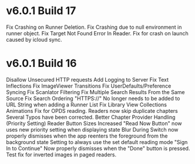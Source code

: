 #  v6.0.1 Build 17
Fix Crashing on Runner Deletion.
Fix Crashing due to null environment in runner object.
Fix Target Not Found Error In Reader.
Fix for crash on launch caused by icloud sync.

#  v6.0.1 Build 16

Disallow Unsecured HTTP requests
Add Logging to Server
Fix Text Inflections
Fix ImageViewer Transitions
Fix UserDefaults/Preference Syncing
Fix Scanlator Filtering
Fix Multiple Search Results From the Same Source
Fix Search Ordering
"HTTPS://" No longer needs to be added to URL String when adding a Runner List
Fix Library View Collections Animations
Fix for OPDS reading.
Readers now skip duplicate chapters
Several Typos have been corrected.
Better Chapter Provider Handling (Priority Setting)
Reader Button Sizes Increased
"Read Now Button" now uses new priority setting when displaying state
Blur During Switch now properly dismisses when the app reenters the foreground from the background state
Setting to always use the set default reading mode
"Sign In to Continue" Now properly dismisses when the "Done" button is pressed.
Test fix for inverted images in paged readers.
